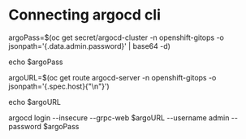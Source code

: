 # Connecting argocd cli

argoPass=$(oc get secret/argocd-cluster -n openshift-gitops -o jsonpath='{.data.admin\.password}' | base64 -d)

echo $argoPass

argoURL=$(oc get route argocd-server -n openshift-gitops -o jsonpath='{.spec.host}{"\n"}')

echo $argoURL

argocd login --insecure --grpc-web $argoURL  --username admin --password $argoPass
